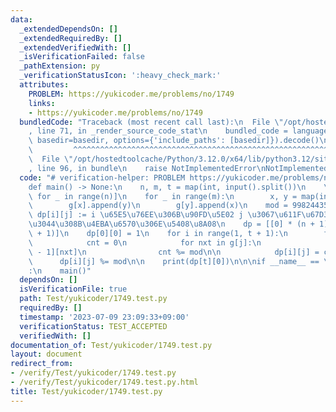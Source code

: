 ```yaml
---
data:
  _extendedDependsOn: []
  _extendedRequiredBy: []
  _extendedVerifiedWith: []
  _isVerificationFailed: false
  _pathExtension: py
  _verificationStatusIcon: ':heavy_check_mark:'
  attributes:
    PROBLEM: https://yukicoder.me/problems/no/1749
    links:
    - https://yukicoder.me/problems/no/1749
  bundledCode: "Traceback (most recent call last):\n  File \"/opt/hostedtoolcache/Python/3.12.0/x64/lib/python3.12/site-packages/onlinejudge_verify/documentation/build.py\"\
    , line 71, in _render_source_code_stat\n    bundled_code = language.bundle(stat.path,\
    \ basedir=basedir, options={'include_paths': [basedir]}).decode()\n          \
    \         ^^^^^^^^^^^^^^^^^^^^^^^^^^^^^^^^^^^^^^^^^^^^^^^^^^^^^^^^^^^^^^^^^^^^^^^^^^^^^^^^^\n\
    \  File \"/opt/hostedtoolcache/Python/3.12.0/x64/lib/python3.12/site-packages/onlinejudge_verify/languages/python.py\"\
    , line 96, in bundle\n    raise NotImplementedError\nNotImplementedError\n"
  code: "# verification-helper: PROBLEM https://yukicoder.me/problems/no/1749\n\n\
    def main() -> None:\n    n, m, t = map(int, input().split())\n    \n    g = [[]\
    \ for _ in range(n)]\n    for _ in range(m):\n        x, y = map(int, input().split())\n\
    \        g[x].append(y)\n        g[y].append(x)\n    mod = 998244353\n\n    #\
    \ dp[i][j] := i \u65E5\u76EE\u306B\u90FD\u5E02 j \u3067\u611F\u67D3\u3057\u3066\
    \u3044\u308B\u4EBA\u6570\u306E\u5408\u8A08\n    dp = [[0] * (n + 1) for _ in range(t\
    \ + 1)]\n    dp[0][0] = 1\n    for i in range(1, t + 1):\n        for j in range(n):\n\
    \            cnt = 0\n            for nxt in g[j]:\n                cnt += dp[i\
    \ - 1][nxt]\n                cnt %= mod\n\n            dp[i][j] = cnt\n      \
    \      dp[i][j] %= mod\n\n    print(dp[t][0])\n\n\nif __name__ == \"__main__\"\
    :\n    main()"
  dependsOn: []
  isVerificationFile: true
  path: Test/yukicoder/1749.test.py
  requiredBy: []
  timestamp: '2023-07-09 23:09:33+09:00'
  verificationStatus: TEST_ACCEPTED
  verifiedWith: []
documentation_of: Test/yukicoder/1749.test.py
layout: document
redirect_from:
- /verify/Test/yukicoder/1749.test.py
- /verify/Test/yukicoder/1749.test.py.html
title: Test/yukicoder/1749.test.py
---
```

